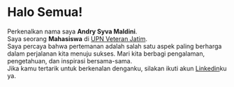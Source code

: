 # Halo Semua!

Perkenalkan nama saya **Andry Syva Maldini**.\
Saya seorang **Mahasiswa** di [UPN Veteran Jatim](https://www.upnjatim.ac.id/).\
Saya percaya bahwa pertemanan adalah salah satu aspek paling berharga dalam perjalanan kita menuju sukses. 
Mari kita berbagi pengalaman, pengetahuan, dan inspirasi bersama-sama.\
Jika kamu tertarik untuk berkenalan denganku, silakan ikuti akun [Linkedin](https://www.linkedin.com/in/andrymldni/)ku ya.

